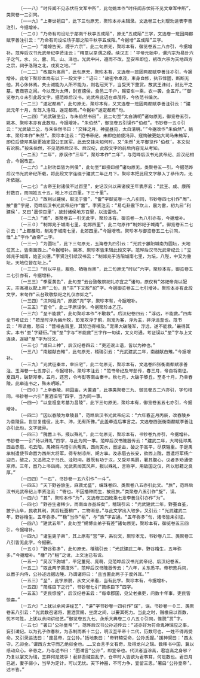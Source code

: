 <!-- { "loadSidebar": true } -->
      　　〔一一八〕“时传闻不见赤伏符文军中所”，此句姚本作“时传闻赤伏符不见文章军中所”，类聚卷一二引同。
      　　〔一一九〕“上奏世祖曰”，此下三句原无，聚珍本亦未辑录。文选卷三七刘琨劝进表李善注引，今据增补。
      　　〔一二０〕“乃命有司设坛于鄗南千秋亭五成陌”，原无“五成陌”三字，文选卷一班固两都赋李善注引云：“乃命有司设坛场于鄗之阳千秋亭五成陌。”今据增“五成陌”三字。
      　　〔一二一〕“燔燎告天，禋于六宗”，此二句原无，聚珍本有，御览卷五二八亦引，今据增补。范晔后汉书光武帝纪李贤注云；“精意以享谓之禋。续汉志：‘平帝元始中，谓六宗为易卦六子之气，水、火、雷、风、山、泽也。光武中兴，遵而不改。至安帝即位，初改六宗为天地四方之宗，祠于洛阳之北，戌亥之地。’”
      　　〔一二二〕“改鄗为高邑”，此句原无，聚珍本有，文选卷一班固两都赋李善注亦引，今据增补。此句下聚珍本尚有以下一段文字：“诏曰：‘故密令卓茂，束身自修，执节惇固，断断无他，其心休休焉。夫士诚能为人所不能为，则名冠天下，当受天下重赏。故武王诛纣，封比干之墓，表商容之闾。今以茂为太傅，封宣德侯，食邑二千户，赐安车一乘，衣一袭，金五斤。’”御览卷九０未引此段文字。据范晔后汉书，光武帝此诏在卓茂传，今依范书编次。
      　　〔一二三〕“遂定都焉”，此句原无，聚珍本有，又文选卷一班固两都赋李善注引云：“建武元年十月，车驾入洛阳，遂定都焉。”今据补“遂定都焉”句。
      　　〔一二四〕“光武破圣公，与朱伯然书曰”，此二句至“太白清明”诸句原无，御览卷五引，姚本、聚珍本亦有此数句，今据增补。“朱伯然”，御览卷五引误作“伯叔”。书钞卷一五０引云：“光武破二公，与朱伯然书曰：‘交锋之月，神星昼见，太白清明。’”今据改作“朱伯然”。姚本、聚珍本作“朱然”。聚珍本注云：“范书帝纪，未即位前使冯异、寇恂破更始大司马朱鲔军，即位后使邓禹破更始定国公王匡军，此云交锋未知何时。又‘朱然’太平御览作‘伯叔’。本文似有讹脱。”按朱伯然，不见范晔后汉书、后汉纪，此段文字的前后内容无从考知。
      　　〔一二五〕“二年”，原误作“三年”，聚珍本作“二年”，与范晔后汉书光武帝纪、后汉纪相合，今据改正。
      　　〔一二六〕“上封功臣皆为列侯”，此句至“即授印绶”诸句原无，类聚卷五一引，今据范晔后汉书光武帝纪所载，将此段文字连缀于建武二年正月下。聚珍本把此段文字移入丁恭传内，无所依据。
      　　〔一二七〕“古帝王封诸侯不过百里”，史记汉兴以来诸侯王年表序云：“武王、成、康所封数百，而同姓五十五，地上不过百里，下三十里”。
      　　〔一二八〕“故利以建侯，取法于雷”，“雷”字御览卷一九八引同，书钞卷四七引作“周”。按“雷”字是，范晔后汉书光武帝纪作“雷”。李贤注云：“易屯卦震下坎上，震为雷，初九曰‘利建侯’，又曰‘震惊百里’，故封诸侯地方百里，以法雷也。”
      　　〔一二九〕“闻”，类聚卷五一引无此字，聚珍本有，御览卷一九八引亦有，今据增补。
      　　〔一三０〕“制郊兆于城南七里，北郊四里”，此二句原作“制郊祀于城南”。御览卷五二七引云：“上都雒阳，制兆于城南七里，北郊四里。”今据增改。聚珍本与御览卷五二七引同，惟“上”字作“故帝”二字。
      　　〔一三一〕“为圆坛”，此下三句原无，玉海卷九四引云：“光武于雒阳城南为圆坛，天地位其上，皆南面西上。”今据增补。姚本、聚珍本皆未辑此段文字。范晔后汉书光武帝纪云；“立郊兆于城南，始正火德。”李贤注引续汉书云：“制郊兆于洛阳城南七里，为坛，八陛，中又为重坛，天地位皆在坛上。”
      　　〔一三二〕“时以平旦，服色、牺牲尚黑”，此二句原无“时以”六字，聚珍本有，御览卷五二七引亦有，今据增补。
      　　〔一三三〕“季夏黄色”，此句至“云台致敬祭祀礼亦宜之”诸句，原仅有“郊祀帝尧以配天，宗高祖以配上帝”二句，且“宗”下又脱“祀”字。今据御览卷五二七引增补。聚珍本亦有此段文字，末句作“云台致敬祭祀之礼仪亦如之”。
      　　〔一三四〕“汉刘祖尧”，原脱“尧”字，聚珍本有，今据增补。
      　　〔一三五〕“宜令”，此二字原误倒，今据聚珍本乙正。
      　　〔一三六〕“至不能救”，此句聚珍本作“不敢救”。后汉纪卷四云：“浮远，不能救。”四库全书考证云：“按是时浮为幽州牧，彭宠攻浮于蓟，则宠为客，浮为主，非浮远至也。范书云：‘帝读檄，怒曰：“营相去百里，其势岂得相及。”宠果大破隆军，浮远，遂不能救。’最得其实，本书‘至’字疑衍。”按“至”字与“不能救”三字作一句读，文义可通。考证误以“至”字与上文连读，遂疑“至”字为衍文。
      　　〔一三七〕“咸曰上神”，后汉纪卷四云：“吏还说上语，皆以为神也。”
      　　〔一三八〕“南越献白雉”，此句原无，稽瑞引云：“光武建武二年，南越献白雉。”今据增补。
      　　〔一三九〕“光武征秦丰，幸旧宅”，此二句原无，聚珍本有，文选卷四张衡南都赋李善注、玉海卷一七五亦引，今据增补。聚珍本注云：“范书帝纪及岑彭传，春三月，帝自将南征。夏四月，破斩邓奉。五月，还宫，令岑彭等南击秦丰。秋七月，大破于黎丘。至冬十月，乃幸舂陵。此牵连书之，殊未明晰。”
      　　〔一四０〕“上幸舂陵，祠园庙，大置酒”，此事类聚卷三九、御览卷五二六亦引，字句相同。书钞卷一六引“置酒旧宅”四字，当为同一事。
      　　〔一四一〕“以皇祖皇考墓为昌陵”，此下三句原无，聚珍本有，御览卷五五七亦引，今据增补。
      　　〔一四二〕“因以舂陵为章陵县”，范晔后汉书光武帝纪云：“六年春正月丙辰，改舂陵乡为章陵县。世世复傜役，比丰、沛，无有所豫。”此盖牵连后事言之。文选卷四张衡南都赋李善注亦引此句，文字微异。
      　　〔一四三〕“隗嚣上书，报以殊礼”，此二句原无，聚珍本有，书钞卷九亦引，今据增补。书钞卷一一引“待以殊礼”四字，与此为同一事。范晔后汉书隗嚣传云：“建武二年，大司徒邓禹西击赤眉，屯云阳。禹裨将冯愔引兵叛禹，西向天水，嚣逆击，破之于高平，尽获辎重。于是禹承制遣使节命嚣为西州大将军，得专制凉州、朔方事。及赤眉去长安，欲西上陇，嚣遣将军杨广迎击，破之，又追败之于乌氏、泾阳间。嚣既有功于汉，又受邓禹爵，署其腹心，议者多劝通使京师。三年，嚣乃上书诣阙。光武素闻其风声，报以殊礼，言称字，用敌国之仪，所以慰藉之良厚。”
      　　〔一四四〕“一石”，书钞卷一五六引作“一斗”。
      　　〔一四五〕“天下野谷旅生，麻菽尤盛”，编珠卷四、类聚卷八五亦引此文。“旅”，范晔后汉书光武帝纪上李贤注云：“寄也。不因播种而生，故曰旅。”类聚卷八五引作“旋”，误。
      　　〔一四六〕“其”，聚珍本作“为”，文选卷三四枚乘七发李善注引亦作“为”。
      　　〔一四七〕“野谷生者稀少，而南亩亦益辟矣”，稽瑞引云：“光武建武二年，野蚕自茧，披于山阜，民收其利，其后耘蚕稍广，二物渐息。”与此文字出入较多。又引云：“光武建武二年，野谷橹生。五年弥多。”“橹”当作“稆”，与“旅”字古通。“五年弥多”句，诸书皆未引征。
      　　〔一四八〕“建武五年”，此句至“赐博士弟子有差”诸句原无，聚珍本有，御览卷五三四引，今据增补。
      　　〔一四九〕“诸生吏子弟”，其上原有“宫”字，系衍文，聚珍本无，书钞卷八三、类聚卷三八引皆无此字，今据删。
      　　〔一五０〕“野谷弥多”，此句原无，稽瑞引云：“光武建武二年，野谷橹生，五年弥多。”今据增补。“橹”乃“稆”之讹，上文注已有说。
      　　〔一五一〕“吴汉下朐城”，平定董宪、庞萌，见范晔后汉书光武帝纪、后汉纪卷五。
      　　〔一五二〕“取此两子置度外”，范晔后汉书隗嚣传云：“六年，关东悉平。帝积苦兵间，以嚣子内侍，公孙述远据边陲，乃谓诸将曰：‘且当置此两子于度外耳。’”
      　　〔一五三〕“至”，此字原脱，从文义来看，当有此字。聚珍本有，今据增补。
      　　〔一五四〕“简练臣下之行”，书钞卷七引“简练臣下”四字。
      　　〔一五五〕“吏民惊惶”，后汉纪卷五云：“每幸郡国，见父老掾吏，问数十年事，吏民皆惊喜。”
      　　〔一五六〕“上犹以余间讲经艺”，“讲”字书钞卷一四引作“谋”，误。书钞卷一０三、类聚卷五八引云：“光武数召诸将，置酒赏赐，坐席之间，以要其死力。当此之时，贼檄日以百数，忧不可胜，上犹以余间讲经艺。”御览卷五九七、永乐大典卷二０八五０引同，惟脱“赏”字。
      　　〔一五七〕“署曰‘公孙皇帝’”，范晔后汉书公孙述传云：“述亦好为符命鬼神瑞应之事，妄引谶记。以为孔子作春秋，为赤制而断十二公，明汉至平帝十二代，历数尽也，一姓不得再受命。又引录运法曰：‘废昌帝，立公孙。’括地象曰：‘帝轩辕受命，公孙氏握。’援神契曰：‘西太守，乙卯金。’谓西方太守而乙绝卯金也。……又自言手文有奇，及得龙兴之瑞。数移书中国，冀以感动众心。帝患之，乃与述书曰：‘图谶言“公孙”，即宣帝也。代汉者当涂高，君岂高之身邪？乃复以掌文为瑞，王莽何足效乎！君非吾贼臣乱子，仓卒时人皆欲为君事耳，何足数也。君日月已逝，妻子弱小，当早为定计，可以无忧。天下神器，不可力争，宜留三思。’署曰‘公孙皇帝’。述不答。”
